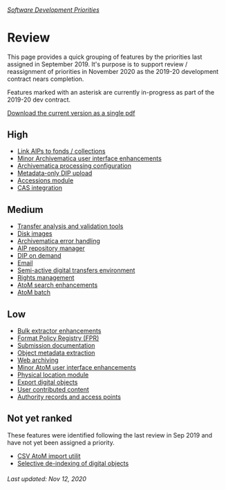###### [Software Development Priorities](./README.md)

# Review
This page provides a quick grouping of features by the priorities last assigned in September 2019. It's purpose is to support review / reassignment of priorities in November 2020 as the 2019-20 development contract nears completion.

Features marked with an asterisk are currently in-progress as part of the 2019-20 dev contract.

[Download the current version as a single pdf](./downloads/current.pdf)

## High
- [Link AIPs to fonds / collections](https://github.com/SFU-Archives/software-development-priorities/issues/1)
- [Minor Archivematica user interface enhancements](https://github.com/SFU-Archives/software-development-priorities/issues/8)
- [Archivematica processing configuration](https://github.com/SFU-Archives/software-development-priorities/issues/9)
- [Metadata-only DIP upload](https://github.com/SFU-Archives/software-development-priorities/issues/10)
- [Accessions module](https://github.com/SFU-Archives/software-development-priorities/issues/21)
- [CAS integration](https://github.com/SFU-Archives/software-development-priorities/issues/28)

## Medium
- [Transfer analysis and validation tools](#2)
- [Disk images](#4)
- [Archivematica error handling](#7)
- [AIP repository manager](#11)
- [DIP on demand](#12)
- [Email](#13)
- [Semi-active digital transfers environment](#16)
- [Rights management](#18)
- [AtoM search enhancements](#20)
- [AtoM batch](#23)

## Low
- [Bulk extractor enhancements](#3)
- [Format Policy Registry (FPR)](#5)
- [Submission documentation](#6)
- [Object metadata extraction](#14)
- [Web archiving](#15)
- [Minor AtoM user interface enhancements](#17)
- [Physical location module](#19)
- [Export digital objects](#22)
- [User contributed content](#24)
- [Authority records and access points](#25)

## Not yet ranked
These features were identified following the last review in Sep 2019 and have not yet been assigned a priority.
- [CSV AtoM import utilit](#26)
- [Selective de-indexing of digital objects](#27)

###### Last updated: Nov 12, 2020
